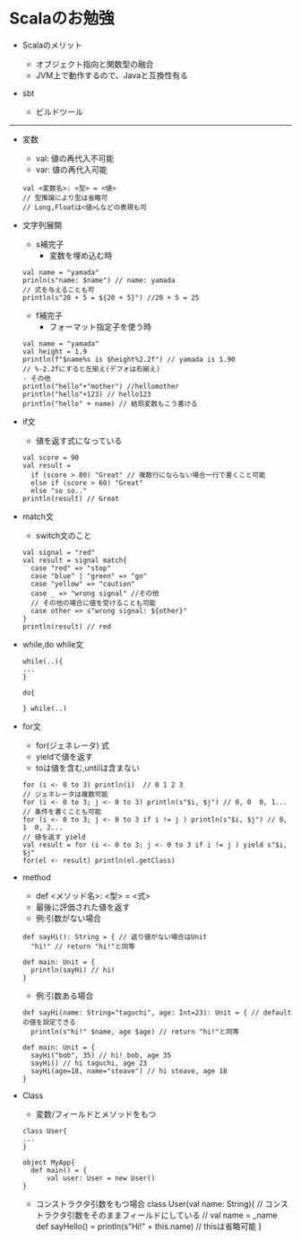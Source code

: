 # Scalaのお勉強

- Scalaのメリット
    - オブジェクト指向と関数型の融合
    - JVM上で動作するので、Javaと互換性有る
    
- sbt    
    - ビルドツール
    
---    

- 変数
    - val: 値の再代入不可能
    - var: 値の再代入可能
    
    ```
    val <変数名>: <型> = <値>
    // 型推論により型は省略可
    // Long,Floatは<値>Lなどの表現も可
    ```
    
- 文字列展開
    - s補完子
        - 変数を埋め込む時
    ```aidl
    val name = "yamada"
    prinln(s"name: $name") // name: yamada
    // 式を与えることも可
    println(s"20 + 5 = ${20 + 5}") //20 + 5 = 25
    ```
    - f補完子
        - フォーマット指定子を使う時
    ```aidl
    val name = "yamada"
    val height = 1.9    
    println(f"$name%s is $height%2.2f") // yamada is 1.90  
    // %-2.2fにすると左揃え(デフォは右揃え)
    - その他
    println("hello"+"mother") //hellomother
    println("hello"+123) // hello123
    println("hello" + name) // 結局変数もこう書ける
    ```    
    
- if文    
    - 値を返す式になっている
    ```aidl
    val score = 90
    val result =
      if (score > 80) "Great" // 複数行にならない場合一行で書くこと可能
      else if (score > 60) "Great"
      else "so so.."
    println(result) // Great
    ```
    
- match文
    - switch文のこと    
    ```aidl
    val signal = "red"
    val result = signal match{
      case "red" => "stop"
      case "blue" | "green" => "go" 
      case "yellow" => "caution"
      case _ => "wrong signal" //その他
      // その他の場合に値を受けることも可能
      case other => s"wrong signal: ${other}"
    }
    println(result) // red
    ```
    
- while,do while文    
    ```aidl
    while(..){
    ...
    }
    
    do{
       
    } while(..)
  
    ```
    
- for文    
    - for(ジェネレータ) 式
    - yieldで値を返す
    - toは値を含む,untilは含まない
    ```aidl
    for (i <- 0 to 3) println(i)  // 0 1 2 3
    // ジェネレータは複数可能
    for (i <- 0 to 3; j <- 0 to 3) println(s"$i, $j") // 0, 0  0, 1...
    // 条件を書くことも可能 
    for (i <- 0 to 3; j <- 0 to 3 if i != j ) println(s"$i, $j") // 0, 1  0, 2...
    // 値を返す yield
    val result = for (i <- 0 to 3; j <- 0 to 3 if i != j ) yield s"$i, $j"
    for(el <- result) println(el.getClass)
    ```
    
- method    
    - def <メソッド名>: <型> = <式>
    - 最後に評価された値を返す
    - 例:引数がない場合
    ```aidl
    def sayHi(): String = { // 返り値がない場合はUnit
      "hi!" // return "hi!"と同等
    
    def main: Unit = {
      println(sayHi) // hi!
    }
    ```
    - 例:引数ある場合
    ```aidl
    def sayHi(name: String="taguchi", age: Int=23): Unit = { // defaultの値を設定できる
      println(s"hi!" $name, age $age) // return "hi!"と同等
    
    def main: Unit = {
      sayHi("bob", 35) // hi! bob, age 35
      sayHi() // hi taguchi, age 23
      sayHi(age=18, name="steave") // hi steave, age 18
    }
    ```
    
- Class
    - 変数/フィールドとメソッドをもつ
    ```aidl
    class User{
    ...
    }
    
    object MyApp{
      def main() = {
          val user: User = new User()
    }
    ```
    
    - コンストラクタ引数をもつ場合
    class User(val name: String){ // コンストラクタ引数をそのままフィールドにしている
        // val name = _name
        def sayHello() = println(s"Hi!" + this.name) // thisは省略可能
    } 
